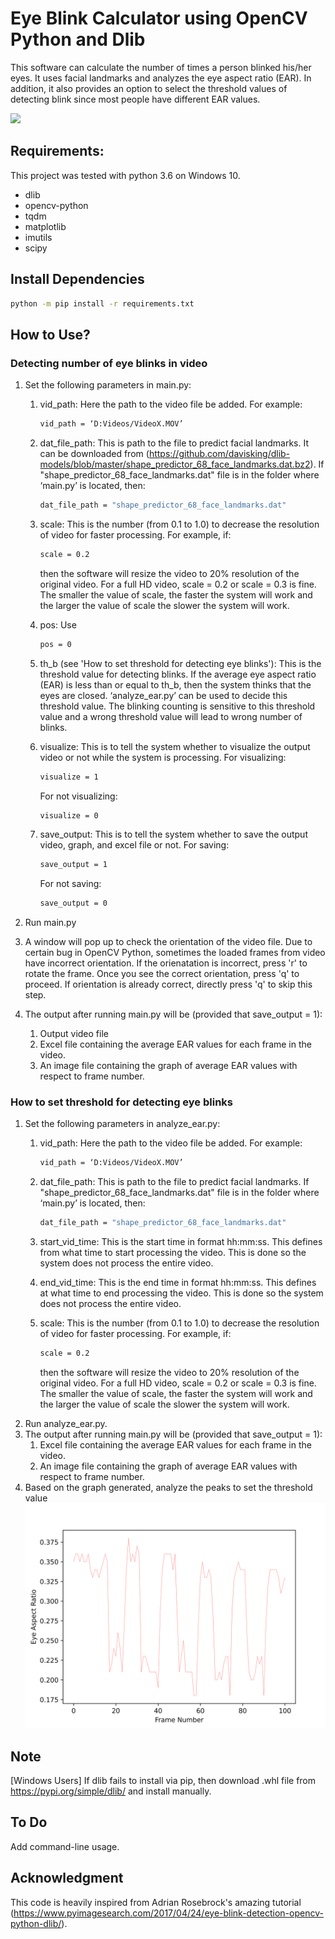 # Eye Blink Calculator using OpenCV Python and Dlib

This software can calculate the number of times a person blinked his/her eyes. It uses facial landmarks and analyzes the eye aspect ratio (EAR). In addition, it also provides an option to select the threshold values of detecting blink since most people have different EAR values.

<img src="https://github.com/engrchrishenry/eye_blink_detection/blob/main/images/gif.gif" width="500" />

## Requirements:
This project was tested with python 3.6 on Windows 10.
 - dlib
 - opencv-python
 - tqdm
 - matplotlib
 - imutils
 - scipy

## Install Dependencies

```sh
python -m pip install -r requirements.txt
```

## How to Use?

### Detecting number of eye blinks in video

1. Set the following parameters in main.py:
    1. vid_path: Here the path to the video file be added. For example:
    
       ```sh
       vid_path = ‘D:Videos/VideoX.MOV’
       ```
    
    2. dat_file_path: This is path to the file to predict facial landmarks. It can be downloaded from (https://github.com/davisking/dlib-models/blob/master/shape_predictor_68_face_landmarks.dat.bz2). If "shape_predictor_68_face_landmarks.dat" file is in the folder where ‘main.py’ is located, then:
    
       ```sh
       dat_file_path = "shape_predictor_68_face_landmarks.dat"
       ```
       
    3. scale: This is the number (from 0.1 to 1.0) to decrease the resolution of video for faster processing. For example, if:
    
       ```sh
       scale = 0.2
       ```
       
       then the software will resize the video to 20% resolution of the original video. For a full HD video, scale = 0.2 or scale = 0.3 is fine. The smaller the value of scale, the faster the system will work and the larger the value of scale the slower the system will work.
    4.	pos: Use
       
        ```sh
        pos = 0
        ```

    5.	th_b (see 'How to set threshold for detecting eye blinks'): This is the threshold value for detecting blinks. If the average eye aspect ratio (EAR) is less than or equal to th_b, then the system thinks that the eyes are closed. ‘analyze_ear.py’ can be used to decide this threshold value. The blinking counting is sensitive to this threshold value and a wrong threshold value will lead to wrong number of blinks.
    6.	visualize: This is to tell the system whether to visualize the output video or not while the system is processing. For visualizing:
    
        ```sh
        visualize = 1
        ```
        For not visualizing:
       
        ```sh
        visualize = 0
        ```
       
    7.	save_output: This is to tell the system whether to save the output video, graph, and excel file or not. For saving:
        
        ```sh
        save_output = 1
        ```
        For not saving:
       
        ```sh
        save_output = 0
        ```

2. Run main.py
3. A window will pop up to check the orientation of the video file. Due to certain bug in OpenCV Python, sometimes the loaded frames from video have incorrect orientation. If the orienatation is incorrect, press 'r' to rotate the frame. Once you see the correct orientation, press 'q' to proceed. If orientation is already correct, directly press 'q' to skip this step.
3. The output after running main.py will be (provided that save_output = 1):
   1.	Output video file
   2.	Excel file containing the average EAR values for each frame in the video.
   3.	An image file containing the graph of average EAR values with respect to frame number.

### How to set threshold for detecting eye blinks

1. Set the following parameters in analyze_ear.py:
    1. vid_path: Here the path to the video file be added. For example:
    
       ```sh
       vid_path = ‘D:Videos/VideoX.MOV’
       ```
    
    2. dat_file_path: This is path to the file to predict facial landmarks. If "shape_predictor_68_face_landmarks.dat" file is in the folder where ‘main.py’ is located, then:
    
       ```sh
       dat_file_path = "shape_predictor_68_face_landmarks.dat"
       ```
       
    3.	start_vid_time: This is the start time in format hh:mm:ss. This defines from what time to start processing the video. This is done so the system does not process the entire video.
    4.	end_vid_time: This is the end time in format hh:mm:ss. This defines at what time to end processing the video. This is done so the system does not process the entire video.
    5.	scale: This is the number (from 0.1 to 1.0) to decrease the resolution of video for faster processing. For example, if:
    
        ```sh
        scale = 0.2
        ```
       
        then the software will resize the video to 20% resolution of the original video. For a full HD video, scale = 0.2 or scale = 0.3 is fine. The smaller the value of scale, the faster the system will work and the larger the value of scale the slower the system will work.
2. Run analyze_ear.py.
3. The output after running main.py will be (provided that save_output = 1):
   1.	Excel file containing the average EAR values for each frame in the video.
   2.	An image file containing the graph of average EAR values with respect to frame number.
4. Based on the graph generated, analyze the peaks to set the threshold value
   <img src="https://github.com/engrchrishenry/eye_blink_detection/blob/main/images/EAR%20Graph.png" width="500" />

## Note
[Windows Users] If dlib fails to install via pip, then download .whl file from https://pypi.org/simple/dlib/ and install manually.

## To Do
Add command-line usage.

## Acknowledgment
This code is heavily inspired from Adrian Rosebrock's amazing tutorial (https://www.pyimagesearch.com/2017/04/24/eye-blink-detection-opencv-python-dlib/).
